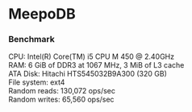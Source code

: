 MeepoDB
=======

### Benchmark
CPU: Intel(R) Core(TM) i5 CPU       M 450  @ 2.40GHz  
RAM: 6 GiB of DDR3 at 1067 MHz, 3 MiB of L3 cache  
ATA Disk: Hitachi HTS545032B9A300 (320 GB)  
File system: ext4  
Random reads: 130,072 ops/sec  
Random writes: 65,560 ops/sec  
